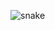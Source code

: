![snake](https://github.com/sasyamim/snake-game/assets/82465449/e64707f3-70b9-42ed-9a10-bb0d959ea6a1)
